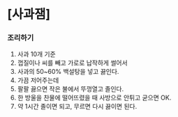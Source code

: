 # [사과잼] #

### 조리하기 ###
1. 사과 10개 기준
2. 껍질이나 씨를 빼고 가로로 납작하게 썰어서
3. 사과의 50~60% 백설탕을 넣고 끓인다.
4. 가끔 저어주는데
5. 팔팔 끓으면 작은 불에서 뚜껑열고 졸인다.
6. 한 방울을 찬물에 떨어뜨렸을 때 사방으로 안튀고 굳으면 OK.
7. 약 1시간 졸이면 되고, 무르면 다시 끓이면 된다.